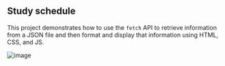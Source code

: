 ## Study schedule

This project demonstrates how to use the `fetch` API to retrieve information from a JSON file and then format and display that information using HTML, CSS, and JS.

![image](https://github.com/Vainilla98/PruebaHorarioJSON/assets/128489022/1afd09f2-6cee-4c7b-8d3c-a6e0b4403ad8)

